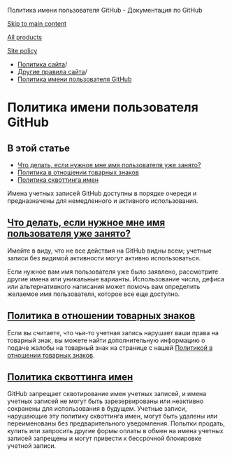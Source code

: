 Политика имени пользователя GitHub - Документация по GitHub

[Skip to main content](#main-content)

[All products](/ru)

[Site policy](/site-policy)

* [Политика сайта](/ru/site-policy)/
* [Другие правила сайта](/ru/site-policy/other-site-policies)/
* [Политика имени пользователя GitHub](/ru/site-policy/other-site-policies/github-username-policy)

Политика имени пользователя GitHub
==========

В этой статье
----------

* [Что делать, если нужное мне имя пользователя уже занято?](#what-if-the-username-i-want-is-already-taken)
* [Политика в отношении товарных знаков](#trademark-policy)
* [Политика сквоттинга имен](#name-squatting-policy)

Имена учетных записей GitHub доступны в порядке очереди и предназначены для немедленного и активного использования.

[Что делать, если нужное мне имя пользователя уже занято?](#what-if-the-username-i-want-is-already-taken)
----------

Имейте в виду, что не все действия на GitHub видны всем; учетные записи без видимой активности могут активно использоваться.

Если нужное вам имя пользователя уже было заявлено, рассмотрите другие имена или уникальные варианты. Использование числа, дефиса или альтернативного написания может помочь вам определить желаемое имя пользователя, которое все еще доступно.

[Политика в отношении товарных знаков](#trademark-policy)
----------

Если вы считаете, что чья-то учетная запись нарушает ваши права на товарный знак, вы можете найти дополнительную информацию о подаче жалобы на товарный знак на странице с нашей [Политикой в отношении товарных знаков](/ru/site-policy/content-removal-policies/github-trademark-policy).

[Политика сквоттинга имен](#name-squatting-policy)
----------

GitHub запрещает сквотирование имен учетных записей, и имена учетных записей не могут быть зарезервированы или неактивно сохранены для использования в будущем. Учетные записи, нарушающие эту политику сквоттинга имен, могут быть удалены или переименованы без предварительного уведомления. Попытки продать, купить или запросить другие формы оплаты в обмен на имена учетных записей запрещены и могут привести к бессрочной блокировке учетной записи.
